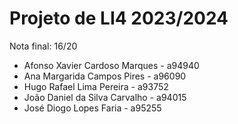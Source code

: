 # Projeto de LI4 2023/2024

Nota final: 16/20 <br>

- Afonso Xavier Cardoso Marques - a94940
- Ana Margarida Campos Pires - a96090 
- Hugo Rafael Lima Pereira - a93752 
- João Daniel da Silva Carvalho - a94015 
- José Diogo Lopes Faria - a95255 









